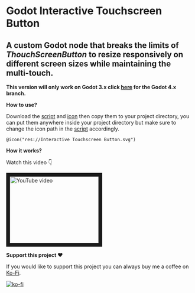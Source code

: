 # Godot Interactive Touchscreen Button
## A custom Godot node that breaks the limits of *ThouchScreenButton* to resize responsively on different screen sizes while maintaining the multi-touch.

**This version will only work on Godot 3.x click [here](https://github.com/Mustache-Games/Godot-Interactive-Touchscreen-Button/tree/main) for the Godot 4.x branch.**

**How to use?**

Download the [script](https://github.com/Mustache-Games/Godot-Interactive-Touchscreen-Button/blob/main/interactive_touchscreen_button.gd) and [icon](https://github.com/Mustache-Games/Godot-Interactive-Touchscreen-Button/blob/main/Interactive%20Touchscreen%20Button.svg) then copy them to your project directory, you can put them anywhere inside your project directory but make sure to change the icon path in the [script](https://github.com/Mustache-Games/Godot-Interactive-Touchscreen-Button/blob/main/interactive_touchscreen_button.gd) accordingly.

`@icon("res://Interactive Touchscreen Button.svg")`

**How it works?**

Watch this video 👇

<a href="http://www.youtube.com/watch?feature=player_embedded&v=mdNc1ZAJQpM
" target="_blank"><img src="http://img.youtube.com/vi/mdNc1ZAJQpM/0.jpg" 
alt="YouTube video" width="240" height="180" border="10" /></a>

**Support this project ♥️**

If you would like to support this project you can always buy me a coffee on [Ko-Fi](https://ko-fi.com/mustachegames).

[![ko-fi](https://ko-fi.com/img/githubbutton_sm.svg)](https://ko-fi.com/O5O4HGGSK)
